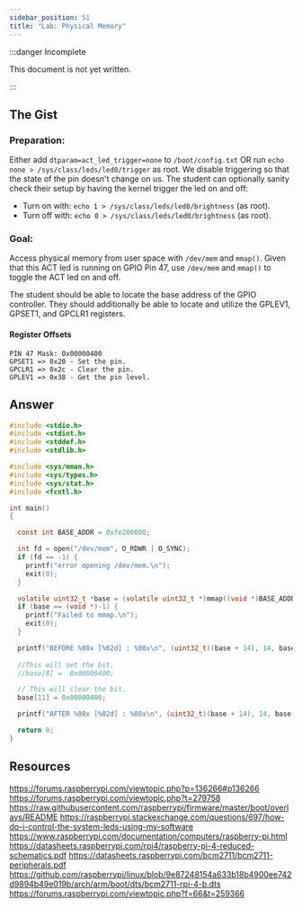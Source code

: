 ```yaml
---
sidebar_position: 51
title: "Lab: Physical Memory"
---
```


:::danger Incomplete

This document is not yet written.

:::

## The Gist

### Preparation:

Either add `dtparam=act_led_trigger=none` to `/boot/config.txt` OR run `echo none > /sys/class/leds/led0/trigger` as root. We disable triggering so that the state of the pin doesn't change on us. The student can optionally sanity check their setup by having the kernel trigger the led on and off:

- Turn on with: `echo 1 > /sys/class/leds/led0/brightness` (as root).
- Turn off with: `echo 0 > /sys/class/leds/led0/brightness` (as root).

### Goal:

Access physical memory from user space with `/dev/mem` and `mmap()`. Given that this ACT led is running on GPIO Pin 47, use `/dev/mem` and `mmap()` to toggle the ACT led on and off.

The student should be able to locate the base address of the GPIO controller. They should additionally be able to locate and utilize the GPLEV1, GPSET1, and GPCLR1 registers.

#### Register Offsets

```text
PIN 47 Mask: 0x00000400
GPSET1 => 0x20 - Set the pin.
GPCLR1 => 0x2c - Clear the pin.
GPLEV1 => 0x38 - Get the pin level.
```

## Answer

```c
#include <stdio.h>
#include <stdint.h>
#include <stddef.h>
#include <stdlib.h>

#include <sys/mman.h>
#include <sys/types.h>
#include <sys/stat.h>
#include <fcntl.h>

int main()
{

  const int BASE_ADDR = 0xfe200000;

  int fd = open("/dev/mem", O_RDWR | O_SYNC);
  if (fd == -1) {
    printf("error opening /dev/mem.\n");
    exit(0);
  }

  volatile uint32_t *base = (volatile uint32_t *)mmap((void *)BASE_ADDR, 0x1000, PROT_READ | PROT_WRITE, MAP_SHARED, fd, BASE_ADDR);
  if (base == (void *)-1) {
    printf("Failed to mmap.\n");
    exit(0);
  }

  printf("BEFORE %08x [%02d] : %08x\n", (uint32_t)(base + 14), 14, base[14]);
  
  //This will set the bit.
  //base[8] =  0x00000400;

  // This will clear the bit.
  base[11] = 0x00000400;

  printf("AFTER %08x [%02d] : %08x\n", (uint32_t)(base + 14), 14, base[14]);

  return 0;
}

```

## Resources

https://forums.raspberrypi.com/viewtopic.php?p=136266#p136266
https://forums.raspberrypi.com/viewtopic.php?t=279758
https://raw.githubusercontent.com/raspberrypi/firmware/master/boot/overlays/README
https://raspberrypi.stackexchange.com/questions/697/how-do-i-control-the-system-leds-using-my-software
https://www.raspberrypi.com/documentation/computers/raspberry-pi.html
https://datasheets.raspberrypi.com/rpi4/raspberry-pi-4-reduced-schematics.pdf
https://datasheets.raspberrypi.com/bcm2711/bcm2711-peripherals.pdf
https://github.com/raspberrypi/linux/blob/9e87248154a633b18b4900ee742d9894b49e019b/arch/arm/boot/dts/bcm2711-rpi-4-b.dts
https://forums.raspberrypi.com/viewtopic.php?f=66&t=259366